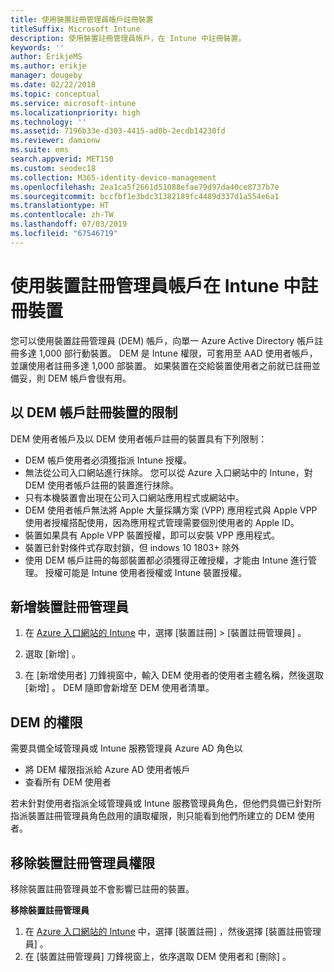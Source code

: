 ```yaml
---
title: 使用裝置註冊管理員帳戶註冊裝置
titleSuffix: Microsoft Intune
description: 使用裝置註冊管理員帳戶，在 Intune 中註冊裝置。
keywords: ''
author: ErikjeMS
ms.author: erikje
manager: dougeby
ms.date: 02/22/2018
ms.topic: conceptual
ms.service: microsoft-intune
ms.localizationpriority: high
ms.technology: ''
ms.assetid: 7196b33e-d303-4415-ad0b-2ecdb14230fd
ms.reviewer: damionw
ms.suite: ems
search.appverid: MET150
ms.custom: seodec18
ms.collection: M365-identity-device-management
ms.openlocfilehash: 2ea1ca5f2661d51088efae79d97da40ce8737b7e
ms.sourcegitcommit: bccfbf1e3bdc31382189fc4489d337d1a554e6a1
ms.translationtype: HT
ms.contentlocale: zh-TW
ms.lasthandoff: 07/03/2019
ms.locfileid: "67546719"
---
```

# <a name="enroll-devices-in-intune-by-using-a-device-enrollment-manager-account"></a>使用裝置註冊管理員帳戶在 Intune 中註冊裝置

您可以使用裝置註冊管理員 (DEM) 帳戶，向單一 Azure Active Directory 帳戶註冊多達 1,000 部行動裝置。 DEM 是 Intune 權限，可套用至 AAD 使用者帳戶，並讓使用者註冊多達 1,000 部裝置。 如果裝置在交給裝置使用者之前就已註冊並備妥，則 DEM 帳戶會很有用。

## <a name="limitations-of-devices-that-are-enrolled-with-a-dem-account"></a>以 DEM 帳戶註冊裝置的限制

DEM 使用者帳戶及以 DEM 使用者帳戶註冊的裝置具有下列限制：

  - DEM 帳戶使用者必須獲指派 Intune 授權。
  - 無法從公司入口網站進行抹除。 您可以從 Azure 入口網站中的 Intune，對 DEM 使用者帳戶註冊的裝置進行抹除。
  - 只有本機裝置會出現在公司入口網站應用程式或網站中。
  - DEM 使用者帳戶無法將 Apple 大量採購方案 (VPP) 應用程式與 Apple VPP 使用者授權搭配使用，因為應用程式管理需要個別使用者的 Apple ID。
  - 裝置如果具有 Apple VPP 裝置授權，即可以安裝 VPP 應用程式。
  - 裝置已針對條件式存取封鎖，但 indows 10 1803+ 除外
  - 使用 DEM 帳戶註冊的每部裝置都必須獲得正確授權，才能由 Intune 進行管理。 授權可能是 Intune 使用者授權或 Intune 裝置授權。



## <a name="add-a-device-enrollment-manager"></a>新增裝置註冊管理員

1. 在 [Azure 入口網站的 Intune](https://aka.ms/intuneportal) 中，選擇 [裝置註冊]   > [裝置註冊管理員]  。

2. 選取 [新增]  。

3. 在 [新增使用者]  刀鋒視窗中，輸入 DEM 使用者的使用者主體名稱，然後選取 [新增]  。 DEM 隨即會新增至 DEM 使用者清單。

## <a name="permissions-for-dem"></a>DEM 的權限

需要具備全域管理員或 Intune 服務管理員 Azure AD 角色以
- 將 DEM 權限指派給 Azure AD 使用者帳戶
- 查看所有 DEM 使用者

若未針對使用者指派全域管理員或 Intune 服務管理員角色，但他們具備已針對所指派裝置註冊管理員角色啟用的讀取權限，則只能看到他們所建立的 DEM 使用者。


## <a name="remove-device-enrollment-manager-permissions"></a>移除裝置註冊管理員權限

移除裝置註冊管理員並不會影響已註冊的裝置。

**移除裝置註冊管理員**

1. 在 [Azure 入口網站的 Intune](https://aka.ms/intuneportal) 中，選擇 [裝置註冊]  ，然後選擇 [裝置註冊管理員]  。
2. 在 [裝置註冊管理員]  刀鋒視窗上，依序選取 DEM 使用者和 [刪除]  。

